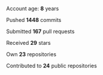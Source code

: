 Account age: **8** years

Pushed **1448** commits

Submitted **167** pull requests

Received **29** stars

Own **23** repositories

Contributed to **24** public repositories
